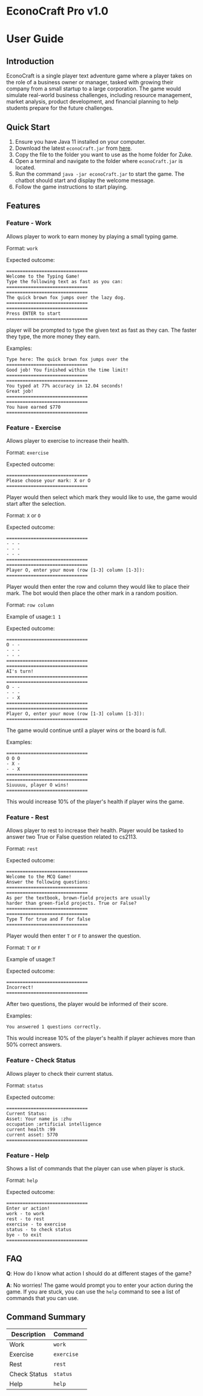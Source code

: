 # EconoCraft Pro v1.0 
# User Guide

## Introduction

EconoCraft is a single player text adventure game where a player takes on the role of a business owner or manager,
tasked with growing their company from a small startup to a large corporation. The game would simulate real-world
business challenges, including resource management, market analysis, product development, and financial planning to
help students prepare for the future challenges.

## Quick Start

1. Ensure you have Java 11 installed on your computer.
2. Download the latest `econoCraft.jar` from [here](https://github.com/AY2324S2-CS2113-T11-4/tp/releases/download/v1.0/econoCraft.jar).
3. Copy the file to the folder you want to use as the home folder for Zuke.
4. Open a terminal and navigate to the folder where `econoCraft.jar` is located.
5. Run the command `java -jar econoCraft.jar` to start the game. The chatbot should start and display the welcome message.
6. Follow the game instructions to start playing.

## Features 

### Feature - Work
Allows player to work to earn money by playing a small typing game.

Format: `work`

Expected outcome:
```
==============================
Welcome to the Typing Game!
Type the following text as fast as you can:
==============================
==============================
The quick brown fox jumps over the lazy dog.
==============================
==============================
Press ENTER to start
==============================
```
player will be prompted to type the given text as fast as they can. The faster they type, the more money they earn.
 
Examples:
```
Type here: The quick brown fox jumps over the
==============================
Good job! You finished within the time limit!
==============================
==============================
You typed at 77% accuracy in 12.04 seconds!
Great job!
==============================
==============================
You have earned $770
==============================
```

### Feature - Exercise
Allows player to exercise to increase their health.

Format: `exercise`

Expected outcome:
```
==============================
Please choose your mark: X or O
==============================
```
Player would then select which mark they would like to use, the game would start after the selection.

Format: `X` or `O`

Expected outcome:
```
==============================
- - - 
- - - 
- - - 
==============================
==============================
Player O, enter your move (row [1-3] column [1-3]):
==============================
```
Player would then enter the row and column they would like to place their mark. 
The bot would then place the other mark in a random position.

Format: `row column`

Example of usage:`1 1`

Expected outcome:
```
==============================
O - - 
- - - 
- - - 
==============================
==============================
AI's turn!
==============================
==============================
O - - 
- - - 
- - X 
==============================
==============================
Player O, enter your move (row [1-3] column [1-3]):
==============================
```
The game would continue until a player wins or the board is full.

Examples:
```
==============================
O O O 
- X - 
- - X 
==============================
==============================
Siuuuuu, player O wins!
==============================
```
This would increase 10% of the player's health if player wins the game.

### Feature - Rest
Allows player to rest to increase their health. Player would be tasked to answer two True or False question
related to cs2113.

Format: `rest`

Expected outcome:
```
==============================
Welcome to the MCQ Game!
Answer the following questions:
==============================
==============================
As per the textbook, brown-field projects are usually 
harder than green-field projects. True or False?
==============================
==============================
Type T for true and F for false
==============================
```
Player would then enter `T` or `F` to answer the question.

Format: `T` or `F`

Example of usage:`T`

Expected outcome:
```
==============================
Incorrect!
==============================
```
After two questions, the player would be informed of their score.

Examples:
```
You answered 1 questions correctly.
```

This would increase 10% of the player's health if player achieves more than 50% correct answers.

### Feature - Check Status

Allows player to check their current status.

Format: `status`

Expected outcome:
```
==============================
Current Status:
Asset: Your name is :zhu
occupation :artificial intelligence
current health :99
current asset: 5770
==============================
```

### Feature - Help

Shows a list of commands that the player can use when player is stuck.

Format: `help`

Expected outcome:
```
==============================
Enter ur action!
work - to work
rest - to rest
exercise - to exercise
status - to check status
bye - to exit
==============================
```

## FAQ

**Q**: How do I know what action I should do at different stages of the game? 

**A**: No worries! The game would prompt you to enter your action during the game. 
If you are stuck, you can use the `help` command to see a list of commands that you can use.

## Command Summary

| Description  | Command    |
|--------------|------------|
| Work         | `work`     |
| Exercise     | `exercise` |
| Rest         | `rest`     |
| Check Status | `status`   |
| Help         | `help`     |
